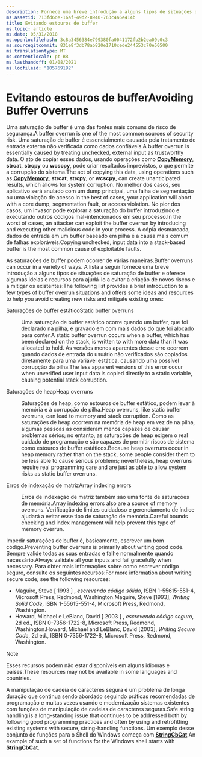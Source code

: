 ```yaml
---
description: Fornece uma breve introdução a alguns tipos de situações de saturação de buffer e oferece algumas ideias e recursos para ajudá-lo a evitar a criação de novos riscos e a mitigar os existentes.
ms.assetid: 713fd6de-16af-49d2-8940-763c4a6e414b
title: Evitando estouros de buffer
ms.topic: article
ms.date: 05/31/2018
ms.openlocfilehash: 3c8a3456384e799380fa0041172fb2b2ea09c0c3
ms.sourcegitcommit: 831e8f3db78ab820e1710cede244553c70e50500
ms.translationtype: MT
ms.contentlocale: pt-BR
ms.lasthandoff: 01/08/2021
ms.locfileid: "105769192"
---
```

# <a name="avoiding-buffer-overruns"></a><span data-ttu-id="a04b0-103">Evitando estouros de buffer</span><span class="sxs-lookup"><span data-stu-id="a04b0-103">Avoiding Buffer Overruns</span></span>

<span data-ttu-id="a04b0-104">Uma saturação de buffer é uma das fontes mais comuns de risco de segurança.</span><span class="sxs-lookup"><span data-stu-id="a04b0-104">A buffer overrun is one of the most common sources of security risk.</span></span> <span data-ttu-id="a04b0-105">Uma saturação de buffer é essencialmente causada pela tratamento de entrada externa não verificada como dados confiáveis.</span><span class="sxs-lookup"><span data-stu-id="a04b0-105">A buffer overrun is essentially caused by treating unchecked, external input as trustworthy data.</span></span> <span data-ttu-id="a04b0-106">O ato de copiar esses dados, usando operações como [**CopyMemory**](/previous-versions/windows/desktop/legacy/aa366535(v=vs.85)), **strcat**, **strcpy** ou **wcscpy**, pode criar resultados imprevistos, o que permite a corrupção do sistema.</span><span class="sxs-lookup"><span data-stu-id="a04b0-106">The act of copying this data, using operations such as [**CopyMemory**](/previous-versions/windows/desktop/legacy/aa366535(v=vs.85)), **strcat**, **strcpy**, or **wcscpy**, can create unanticipated results, which allows for system corruption.</span></span> <span data-ttu-id="a04b0-107">No melhor dos casos, seu aplicativo será anulado com um dump principal, uma falha de segmentação ou uma violação de acesso.</span><span class="sxs-lookup"><span data-stu-id="a04b0-107">In the best of cases, your application will abort with a core dump, segmentation fault, or access violation.</span></span> <span data-ttu-id="a04b0-108">No pior dos casos, um invasor pode explorar a saturação do buffer introduzindo e executando outros códigos mal-intencionados em seu processo.</span><span class="sxs-lookup"><span data-stu-id="a04b0-108">In the worst of cases, an attacker can exploit the buffer overrun by introducing and executing other malicious code in your process.</span></span> <span data-ttu-id="a04b0-109">A cópia desmarcada, dados de entrada em um buffer baseado em pilha é a causa mais comum de falhas exploráveis.</span><span class="sxs-lookup"><span data-stu-id="a04b0-109">Copying unchecked, input data into a stack-based buffer is the most common cause of exploitable faults.</span></span>

<span data-ttu-id="a04b0-110">As saturações de buffer podem ocorrer de várias maneiras.</span><span class="sxs-lookup"><span data-stu-id="a04b0-110">Buffer overruns can occur in a variety of ways.</span></span> <span data-ttu-id="a04b0-111">A lista a seguir fornece uma breve introdução a alguns tipos de situações de saturação de buffer e oferece algumas ideias e recursos para ajudá-lo a evitar a criação de novos riscos e a mitigar os existentes:</span><span class="sxs-lookup"><span data-stu-id="a04b0-111">The following list provides a brief introduction to a few types of buffer overrun situations and offers some ideas and resources to help you avoid creating new risks and mitigate existing ones:</span></span>

<dl> <dt>

<span data-ttu-id="a04b0-112"><span id="Static_buffer_overruns"></span><span id="static_buffer_overruns"></span><span id="STATIC_BUFFER_OVERRUNS"></span>Saturações de buffer estático</span><span class="sxs-lookup"><span data-stu-id="a04b0-112"><span id="Static_buffer_overruns"></span><span id="static_buffer_overruns"></span><span id="STATIC_BUFFER_OVERRUNS"></span>Static buffer overruns</span></span>
</dt> <dd>

<span data-ttu-id="a04b0-113">Uma saturação de buffer estático ocorre quando um buffer, que foi declarado na pilha, é gravado em com mais dados do que foi alocado para conter.</span><span class="sxs-lookup"><span data-stu-id="a04b0-113">A static buffer overrun occurs when a buffer, which has been declared on the stack, is written to with more data than it was allocated to hold.</span></span> <span data-ttu-id="a04b0-114">As versões menos aparentes desse erro ocorrem quando dados de entrada do usuário não verificados são copiados diretamente para uma variável estática, causando uma possível corrupção da pilha.</span><span class="sxs-lookup"><span data-stu-id="a04b0-114">The less apparent versions of this error occur when unverified user input data is copied directly to a static variable, causing potential stack corruption.</span></span>

</dd> <dt>

<span data-ttu-id="a04b0-115"><span id="Heap_overruns"></span><span id="heap_overruns"></span><span id="HEAP_OVERRUNS"></span>Saturações de heap</span><span class="sxs-lookup"><span data-stu-id="a04b0-115"><span id="Heap_overruns"></span><span id="heap_overruns"></span><span id="HEAP_OVERRUNS"></span>Heap overruns</span></span>
</dt> <dd>

<span data-ttu-id="a04b0-116">Saturações de heap, como estouros de buffer estático, podem levar à memória e à corrupção de pilha.</span><span class="sxs-lookup"><span data-stu-id="a04b0-116">Heap overruns, like static buffer overruns, can lead to memory and stack corruption.</span></span> <span data-ttu-id="a04b0-117">Como as saturações de heap ocorrem na memória de heap em vez de na pilha, algumas pessoas as consideram menos capazes de causar problemas sérios; no entanto, as saturações de heap exigem o real cuidado de programação e são capazes de permitir riscos de sistema como estouros de buffer estáticos.</span><span class="sxs-lookup"><span data-stu-id="a04b0-117">Because heap overruns occur in heap memory rather than on the stack, some people consider them to be less able to cause serious problems; nevertheless, heap overruns require real programming care and are just as able to allow system risks as static buffer overruns.</span></span>

</dd> <dt>

<span data-ttu-id="a04b0-118"><span id="Array_indexing_errors"></span><span id="array_indexing_errors"></span><span id="ARRAY_INDEXING_ERRORS"></span>Erros de indexação de matriz</span><span class="sxs-lookup"><span data-stu-id="a04b0-118"><span id="Array_indexing_errors"></span><span id="array_indexing_errors"></span><span id="ARRAY_INDEXING_ERRORS"></span>Array indexing errors</span></span>
</dt> <dd>

<span data-ttu-id="a04b0-119">Erros de indexação de matriz também são uma fonte de saturações de memória.</span><span class="sxs-lookup"><span data-stu-id="a04b0-119">Array indexing errors also are a source of memory overruns.</span></span> <span data-ttu-id="a04b0-120">Verificação de limites cuidadoso e gerenciamento de índice ajudará a evitar esse tipo de saturação de memória.</span><span class="sxs-lookup"><span data-stu-id="a04b0-120">Careful bounds checking and index management will help prevent this type of memory overrun.</span></span>

</dd> </dl>

<span data-ttu-id="a04b0-121">Impedir saturações de buffer é, basicamente, escrever um bom código.</span><span class="sxs-lookup"><span data-stu-id="a04b0-121">Preventing buffer overruns is primarily about writing good code.</span></span> <span data-ttu-id="a04b0-122">Sempre valide todas as suas entradas e falhe normalmente quando necessário.</span><span class="sxs-lookup"><span data-stu-id="a04b0-122">Always validate all your inputs and fail gracefully when necessary.</span></span> <span data-ttu-id="a04b0-123">Para obter mais informações sobre como escrever código seguro, consulte os seguintes recursos:</span><span class="sxs-lookup"><span data-stu-id="a04b0-123">For more information about writing secure code, see the following resources:</span></span>

-   <span data-ttu-id="a04b0-124">Maguire, Steve \[ 1993 \] , *escrevendo código sólido*, ISBN 1-55615-551-4, Microsoft Press, Redmond, Washington.</span><span class="sxs-lookup"><span data-stu-id="a04b0-124">Maguire, Steve \[1993\], *Writing Solid Code*, ISBN 1-55615-551-4, Microsoft Press, Redmond, Washington.</span></span>
-   <span data-ttu-id="a04b0-125">Howard, Michael e LeBlanc, David \[ 2003 \] , *escrevendo código seguro*, 2d ed., ISBN 0-7356-1722-8, Microsoft Press, Redmond, Washington.</span><span class="sxs-lookup"><span data-stu-id="a04b0-125">Howard, Michael and LeBlanc, David \[2003\], *Writing Secure Code*, 2d ed., ISBN 0-7356-1722-8, Microsoft Press, Redmond, Washington.</span></span>

> [!Note]  
> <span data-ttu-id="a04b0-126">Esses recursos podem não estar disponíveis em alguns idiomas e países.</span><span class="sxs-lookup"><span data-stu-id="a04b0-126">These resources may not be available in some languages and countries.</span></span>

 

<span data-ttu-id="a04b0-127">A manipulação de cadeia de caracteres segura é um problema de longa duração que continua sendo abordado seguindo práticas recomendadas de programação e muitas vezes usando e modernização sistemas existentes com funções de manipulação de cadeias de caracteres seguras.</span><span class="sxs-lookup"><span data-stu-id="a04b0-127">Safe string handling is a long-standing issue that continues to be addressed both by following good programming practices and often by using and retrofitting existing systems with secure, string-handling functions.</span></span> <span data-ttu-id="a04b0-128">Um exemplo desse conjunto de funções para o Shell do Windows começa com [**StringCbCat**](/windows/win32/api/strsafe/nf-strsafe-stringcbcata).</span><span class="sxs-lookup"><span data-stu-id="a04b0-128">An example of such a set of functions for the Windows shell starts with [**StringCbCat**](/windows/win32/api/strsafe/nf-strsafe-stringcbcata).</span></span>

 

 
